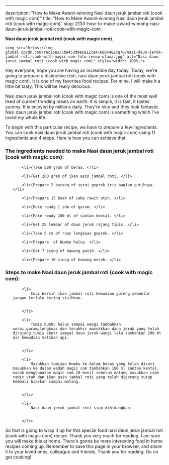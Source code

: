 ---
description: "How to Make Award-winning Nasi daun jeruk jambal roti (cook with magic com)"
title: "How to Make Award-winning Nasi daun jeruk jambal roti (cook with magic com)"
slug: 2133-how-to-make-award-winning-nasi-daun-jeruk-jambal-roti-cook-with-magic-com

<p>
	<strong>Nasi daun jeruk jambal roti (cook with magic com)</strong>. 
	
</p>
<p>
	
	<img src="https://img-global.cpcdn.com/recipes/5b9453d9e6a12ca4/680x482cq70/nasi-daun-jeruk-jambal-roti-cook-with-magic-com-foto-resep-utama.jpg" alt="Nasi daun jeruk jambal roti (cook with magic com)" style="width: 100%;">
	
	
</p>
<p>
	Hey everyone, hope you are having an incredible day today. Today, we're going to prepare a distinctive dish, nasi daun jeruk jambal roti (cook with magic com). It is one of my favorites food recipes. For mine, I will make it a little bit tasty. This will be really delicious.
</p>
	
<p>
	
</p>
<p>
	Nasi daun jeruk jambal roti (cook with magic com) is one of the most well liked of current trending meals on earth. It is simple, it is fast, it tastes yummy. It is enjoyed by millions daily. They're nice and they look fantastic. Nasi daun jeruk jambal roti (cook with magic com) is something which I've loved my whole life.
</p>

<p>
To begin with this particular recipe, we have to prepare a few ingredients. You can cook nasi daun jeruk jambal roti (cook with magic com) using 11 ingredients and 4 steps. Here is how you can achieve that.
</p>

<h3>The ingredients needed to make Nasi daun jeruk jambal roti (cook with magic com):</h3>

<ol>
	
		<li>{Take 500 gram of beras. </li>
	
		<li>{Get 200 gram of ikan asin jambal roti. </li>
	
		<li>{Prepare 2 batang of serai geprek iris bagian putihnya. </li>
	
		<li>{Prepare 15 buah of cabe rawit utuh. </li>
	
		<li>{Make ready 1 sdm of garam. </li>
	
		<li>{Make ready 100 ml of santan kental. </li>
	
		<li>{Get 25 lembar of daun jeruk rajang tipis. </li>
	
		<li>{Take 5 cm of ruas lengkuas geprek. </li>
	
		<li>{Prepare  of Bumbu halus. </li>
	
		<li>{Get 7 siung of bawang putih. </li>
	
		<li>{Prepare 10 siung of bawang merah. </li>
	
</ol>
<p>
	
</p>

<h3>Steps to make Nasi daun jeruk jambal roti (cook with magic com):</h3>

<ol>
	
		<li>
			Cuci bersih ikan jambal roti kemudian goreng sebentar jangan terlalu kering sisihkan.
			
			
		</li>
	
		<li>
			Tumis bumbu halus sampai wangi tambahkan serai,garam,lengkuas dan terakhir masukkkan daun jeruk yang telah dirajang tumis sbntr sampai daun jeruk wangi lalu tambahkan 200 ml air kemudian matikan api.
			
			
		</li>
	
		<li>
			Masukkan tumisan bumbu ke dalam beras yang telah dicuci masukkan ke dalam wadah magic com tambahkan 100 ml santan kental, masak menggunakan magic com 10 menit sebelum matang masukkan cabe rawit utuh dan ikan asin jambal roti yang telah digoreng tutup kembali biarkan sampai matang.
			
			
		</li>
	
		<li>
			Nasi daun jeruk jambal roti siap dihidangkan.
			
			
		</li>
	
</ol>

<p>
	
</p>

<p>
	So that is going to wrap it up for this special food nasi daun jeruk jambal roti (cook with magic com) recipe. Thank you very much for reading. I am sure you will make this at home. There's gonna be more interesting food in home recipes coming up. Remember to save this page in your browser, and share it to your loved ones, colleague and friends. Thank you for reading. Go on get cooking!
</p>
